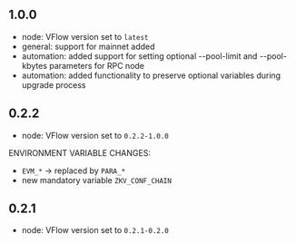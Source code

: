 ## 1.0.0
* node: VFlow version set to `latest`
* general: support for mainnet added
* automation: added support for setting optional --pool-limit and --pool-kbytes parameters for RPC node
* automation: added functionality to preserve optional variables during upgrade process

## 0.2.2
* node: VFlow version set to `0.2.2-1.0.0`

ENVIRONMENT VARIABLE CHANGES:
* `EVM_*` → replaced by `PARA_*`
* new mandatory variable `ZKV_CONF_CHAIN`


## 0.2.1
* node: VFlow version set to `0.2.1-0.2.0`
